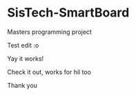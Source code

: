 # SisTech-SmartBoard
Masters programming project

Test edit :o

Yay it works!

Check it out, works for hil too

Thank you
